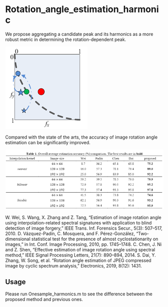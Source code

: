 # Rotation_angle_estimation_harmonic  
We propose aggregating a candidate peak and its harmonics as a more robust metric in determining the rotation-dependent peak. 

![image](https://github.com/zengh5/Rotation_angle_estimation_harmonic/blob/main/Figs/Aggregating_harmonics.png)

Compared with the state of the arts, the accuracy of image rotation angle estimation can be significantly improved.

![image](https://github.com/zengh5/Rotation_angle_estimation_harmonic/blob/main/Figs/Overall_comparison.png)

W. Wei, S. Wang, X. Zhang and Z. Tang, “Estimation of image rotation angle using interpolation-related spectral signatures with application to blind detection of image forgery,” IEEE Trans. Inf. Forensics Secur., 5(3): 507–517, 2010. 
D. Vázquez-Padín, C. Mosquera, and F. Pérez-González, “Two-dimensional statistical test for the presence of almost cyclostationarity on images,” in Int. Conf. Image Processing, 2010, pp. 1745–1748. 
C. Chen, J. Ni and Z. Shen, “Effective estimation of image rotation angle using spectral method,” IEEE Signal Processing Letters, 21(7): 890–894, 2014. 
S. Dai, Y. Zhang, W. Song, et al. “Rotation angle estimation of JPEG compressed image by cyclic spectrum analysis,” Electronics, 2019, 8(12): 1431.

## Usage
Please run Onesample_harmonics.m to see the difference between the proposed method and previous ones.  
